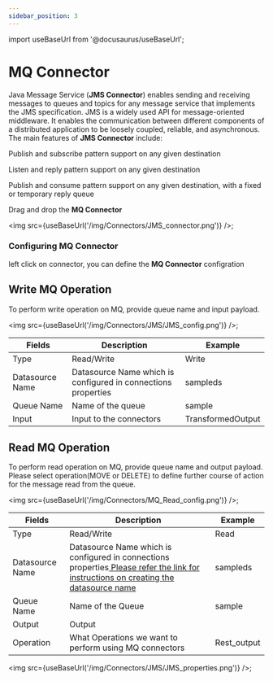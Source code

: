 ```yaml
---
sidebar_position: 3
---
```


import useBaseUrl from '@docusaurus/useBaseUrl';

# MQ Connector

Java Message Service (**JMS Connector**) enables sending and receiving messages to queues and topics for any message service that implements the JMS specification. JMS is a widely used API for message-oriented middleware. It enables the communication between different components of a distributed application to be loosely coupled, reliable, and asynchronous. The main features of **JMS Connector** include:

Publish and subscribe pattern support on any given destination

Listen and reply pattern support on any given destination

Publish and consume pattern support on any given destination, with a fixed or temporary reply queue

Drag and drop the **MQ Connector**

<img src={useBaseUrl('/img/Connectors/JMS_connector.png')} />;

### Configuring MQ Connector
left click on connector, you can define the **MQ Connector** configration

## Write MQ Operation
To perform write operation on MQ, provide queue name and input payload.

<img src={useBaseUrl('/img/Connectors/JMS/JMS_config.png')} />;

<table>
<thead>
<tr>
<th>Fields</th>
<th>Description</th>
<th>Example</th>
</tr>
</thead>
<tbody>
<tr>
<td>Type</td>
<td>Read/Write</td>
<td>Write</td>
</tr>
<tr>
<td>Datasource Name</td>
<td>Datasource Name which is configured in connections properties</td>
<td>sampleds</td>
</tr>
<tr>
<td>Queue Name</td>
<td>Name of the queue</td>
<td>sample</td>
</tr>
<tr>
<td>Input</td>
<td>Input to the connectors</td>
<td>TransformedOutput</td>
</tr>
</tbody>
</table>


## Read MQ Operation
To perform read operation on MQ, provide queue name and output payload. Please select operation(MOVE or DELETE) to define further course of action for the message read from the queue.

<img src={useBaseUrl('/img/Connectors/MQ_Read_config.png')} />;

<table>
<thead>
<tr>
<th>Fields</th>
<th>Description</th>
<th>Example</th>
</tr>
</thead>
<tbody>
<tr>
<td>Type</td>
<td>Read/Write</td>
<td>Read</td>
</tr>
<tr>
<td>Datasource Name</td>
<td>Datasource Name which is configured in connections properties<a href="/docs/Core Development/Property Config/Connection Properties/DataSource JMS"target="_blank"> Please refer the link for instructions on creating the datasource name</a></td>
<td>sampleds</td>
</tr>
<tr>
<td>Queue Name</td>
<td>Name of the Queue</td>
<td>sample</td>
</tr>
<tr>
<td>Output</td>
<td>Output</td>
<td></td>
</tr>
<tr>
<td>Operation</td>
<td>What Operations we want to perform using MQ connectors</td>
<td>Rest_output</td>
</tr>
</tbody>
</table>

<img src={useBaseUrl('/img/Connectors/JMS/JMS_properties.png')} />;
